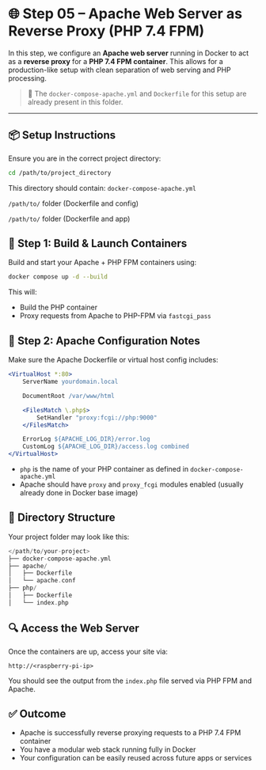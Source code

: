 # 🌐 Step 05 – Apache Web Server as Reverse Proxy (PHP 7.4 FPM)

In this step, we configure an **Apache web server** running in Docker to act as a **reverse proxy** for a **PHP 7.4 FPM container**. This allows for a production-like setup with clean separation of web serving and PHP processing.

> 📁 The `docker-compose-apache.yml` and `Dockerfile` for this setup are already present in this folder.


---

## 📦 Setup Instructions

Ensure you are in the correct project directory:

```bash
cd /path/to/project_directory
```

This directory should contain:
`docker-compose-apache.yml`

`/path/to/` folder (Dockerfile and config)

`/path/to/` folder (Dockerfile and app)

## 🐋 Step 1: Build & Launch Containers

Build and start your Apache + PHP FPM containers using:

```bash
docker compose up -d --build
```

This will:

- Build the PHP container
- Proxy requests from Apache to PHP-FPM via `fastcgi_pass`

## 🔧 Step 2: Apache Configuration Notes

Make sure the Apache Dockerfile or virtual host config includes:

```apache
<VirtualHost *:80>
    ServerName yourdomain.local

    DocumentRoot /var/www/html

    <FilesMatch \.php$>
        SetHandler "proxy:fcgi://php:9000"
    </FilesMatch>

    ErrorLog ${APACHE_LOG_DIR}/error.log
    CustomLog ${APACHE_LOG_DIR}/access.log combined
</VirtualHost>
```

- `php` is the name of your PHP container as defined in `docker-compose-apache.yml`
- Apache should have `proxy` and `proxy_fcgi` modules enabled (usually already done in Docker base image)

## 📂 Directory Structure

Your project folder may look like this:

```swift
</path/to/your-project>
├── docker-compose-apache.yml
├── apache/
│   ├── Dockerfile
│   └── apache.conf
├── php/
│   ├── Dockerfile
│   └── index.php
```
## 🔍 Access the Web Server

Once the containers are up, access your site via:

`http://<raspberry-pi-ip>`

You should see the output from the `index.php` file served via PHP FPM and Apache.

## ✅ Outcome

- Apache is successfully reverse proxying requests to a PHP 7.4 FPM container
- You have a modular web stack running fully in Docker
- Your configuration can be easily reused across future apps or services